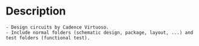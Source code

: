 # Description
    - Design circuits by Cadence Virtuoso.
    - Include normal folders (schematic design, package, layout, ...) and test folders (functional test).
